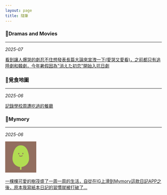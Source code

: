 ```yaml
---
layout: page
title: 隨筆
---
```


### 🎥**Dramas and Movies**
***

*2025-07* 

[看到讓人爆哭的劇忍不住想發表長篇大論來宣洩一下(愛哭又愛看)，之前都只有追陸劇和韓劇，今年暑假因為"消えた初恋"開始入坑日劇](_posts/2025-07-23-Dramas-and-Movies.md)

### 🥞**覓食地圖**
***

*2025-06*

[記錄學校周遭吃過的餐廳](_posts/2025-06-21-覓食地圖.md)

### 📝**Mymory**
***

*2025-06* 

<img src="https://raw.githubusercontent.com/Hazel-1212/Hazel-the-Cat/main/pictures/tree.png" width="100">

[一棵棵可愛的樹茂盛了一周一周的生活，自從在IG上滑到Mymory這款日記APP之後，原本我寫紙本日記的習慣就被打破了...](_posts/2025-06-19-Mymory.md)